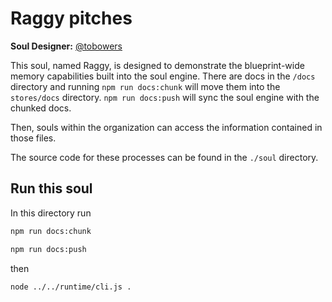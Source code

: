# Raggy pitches

**Soul Designer:** [@tobowers](https://github.com/tobowers)

This soul, named Raggy, is designed to demonstrate the blueprint-wide memory capabilities built into the soul engine. There are docs in the `/docs` directory and running `npm run docs:chunk` will move them into the `stores/docs` directory. `npm run docs:push` will sync the soul engine with the chunked docs.

Then, souls within the organization can access the information contained in those files.

The source code for these processes can be found in the `./soul` directory.

## Run this soul

In this directory run

```bash
npm run docs:chunk
```

```bash
npm run docs:push
```

then

```bash
node ../../runtime/cli.js .
```
